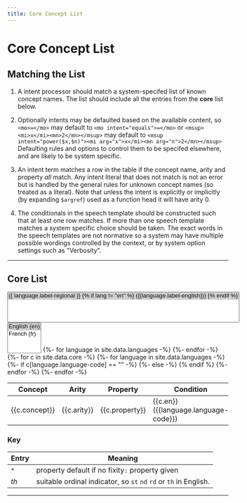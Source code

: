 ```yaml
---
title: Core Concept List
---
```


# Core Concept List


## Matching the List

1. A intent processor should match a system-specifed list of known concept names.
The list should include all the entries from the **core** list below.

2. Optionally intents may be defaulted based on the available content, so `<mo>=</mo>` may default to
`<mo intent="equals">=</mo>` or `<msup><mi>x</mi><mn>2</mn></msup>` may default to
`<msup intent="power($x,$n)"><mi arg="x">x</mi><mn arg="n">2</mn></msup>`
Defaulting rules and options to control them to be specifed elsewhere, and are likely to be system specific.

3. An intent term matches a row in the table if the concept name,
arity and property _all_ match.  Any intent literal that does not match is
not an error but is handled by the general rules for unknown concept
names (so treated as a literal). Note that unless the intent is
explicitly or implicitly (by expanding `$argref`) used as a function
head it will have arity 0.

4. The conditionals in the speech template should be constructed such that at least one row matches.
If more than one speech template matches a system specific choice should be taken.
The exact words in the speech templates are not normative so a system may have multiple possible wordings
controlled by the context, or by system option settings such as "Verbosity".

----

## Core List

<div class="language-switch">
  <select class="language-switch__select" id="myList" multiple>
     <!-- Loop over languages in _data/languages.yml -->
    {%- for language in site.data.languages -%}
        {% assign lang = language.language-code %}
        <option
	  {% if lang == "en" %}
          selected
          {% endif %}
          value="{{lang}}">
            {{ language.label-regional }}
            <!-- Ensures the translation of English is not displayed -->
            {% if lang != "en" %}
              ({{language.label-english}})
            {% endif %}
        </option>
    {%- endfor -%}
  </select>
</div>

<select id="LangSelect" multiple>
  <option value="4" selected>English (en)</option>
  <option value="5">French (fr)</option>
</select>

<style id="langcss">
  tr > *:nth-child(5) {display:none}
</style>


<table>
<thead>
<tr>
<th>Concept</th>
<th>Arity</th>
<th>Property</th>
<th>Condition</th>
{%- for language in site.data.languages -%}
<th>Speech Template ({{language.language-code}})</th> 
{%- endfor -%}
<th>Comments</th>
</tr>
</thead>
<tbody>
{%- for c in site.data.core -%}
<tr>
<td>{{c.concept}}</td>
<td>{{c.arity}}</td>
<td>{{c.property}}</td>
{%- for language in site.data.languages -%}
{%- if c[language.language-code] == "" -%}
<td>{{c.en}} ({{language.language-code}})</td>
{%- else -%}
<td>{{c[language.language-code]}}</td>
{% endif %}
{%- endfor -%}
<td>{{c.comment}}</td>
</tr>
{%- endfor -%}
</tbody>
</table>


### Key

| Entry | Meaning |
| ---- | ---- |
| `*` | property default if no  fixity`:` property given |
| _th_  | suitable ordinal indicator, so `st`  `nd` `rd` or `th` in English. |

----



<script>
      var LangSelect = document.getElementById('LangSelect');
      var LangCss = document.getElementById('langcss');
      LangSelect.onchange = (event) => {
	 LangCss.textContent='';
     for (var i=0, iLen=LangSelect.options.length; i<iLen; i++) {
    opt = LangSelect.options[i];
    if (opt.selected) {
    } else {
	LangCss.textContent= LangCss.textContent + "tr > *:nth-child(" + opt.value + ") {display:none}";
    }
     }
 }
</script>

